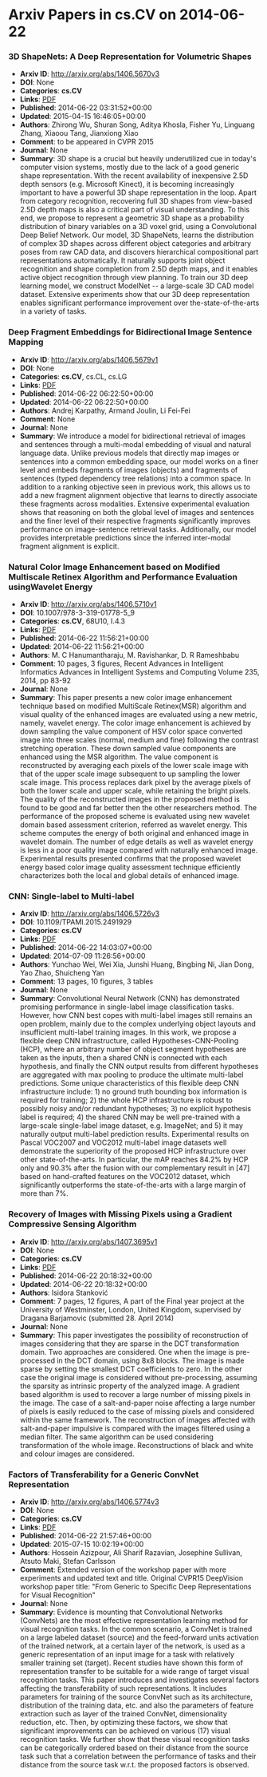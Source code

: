 # Arxiv Papers in cs.CV on 2014-06-22
### 3D ShapeNets: A Deep Representation for Volumetric Shapes
- **Arxiv ID**: http://arxiv.org/abs/1406.5670v3
- **DOI**: None
- **Categories**: **cs.CV**
- **Links**: [PDF](http://arxiv.org/pdf/1406.5670v3)
- **Published**: 2014-06-22 03:31:52+00:00
- **Updated**: 2015-04-15 16:46:05+00:00
- **Authors**: Zhirong Wu, Shuran Song, Aditya Khosla, Fisher Yu, Linguang Zhang, Xiaoou Tang, Jianxiong Xiao
- **Comment**: to be appeared in CVPR 2015
- **Journal**: None
- **Summary**: 3D shape is a crucial but heavily underutilized cue in today's computer vision systems, mostly due to the lack of a good generic shape representation. With the recent availability of inexpensive 2.5D depth sensors (e.g. Microsoft Kinect), it is becoming increasingly important to have a powerful 3D shape representation in the loop. Apart from category recognition, recovering full 3D shapes from view-based 2.5D depth maps is also a critical part of visual understanding. To this end, we propose to represent a geometric 3D shape as a probability distribution of binary variables on a 3D voxel grid, using a Convolutional Deep Belief Network. Our model, 3D ShapeNets, learns the distribution of complex 3D shapes across different object categories and arbitrary poses from raw CAD data, and discovers hierarchical compositional part representations automatically. It naturally supports joint object recognition and shape completion from 2.5D depth maps, and it enables active object recognition through view planning. To train our 3D deep learning model, we construct ModelNet -- a large-scale 3D CAD model dataset. Extensive experiments show that our 3D deep representation enables significant performance improvement over the-state-of-the-arts in a variety of tasks.



### Deep Fragment Embeddings for Bidirectional Image Sentence Mapping
- **Arxiv ID**: http://arxiv.org/abs/1406.5679v1
- **DOI**: None
- **Categories**: **cs.CV**, cs.CL, cs.LG
- **Links**: [PDF](http://arxiv.org/pdf/1406.5679v1)
- **Published**: 2014-06-22 06:22:50+00:00
- **Updated**: 2014-06-22 06:22:50+00:00
- **Authors**: Andrej Karpathy, Armand Joulin, Li Fei-Fei
- **Comment**: None
- **Journal**: None
- **Summary**: We introduce a model for bidirectional retrieval of images and sentences through a multi-modal embedding of visual and natural language data. Unlike previous models that directly map images or sentences into a common embedding space, our model works on a finer level and embeds fragments of images (objects) and fragments of sentences (typed dependency tree relations) into a common space. In addition to a ranking objective seen in previous work, this allows us to add a new fragment alignment objective that learns to directly associate these fragments across modalities. Extensive experimental evaluation shows that reasoning on both the global level of images and sentences and the finer level of their respective fragments significantly improves performance on image-sentence retrieval tasks. Additionally, our model provides interpretable predictions since the inferred inter-modal fragment alignment is explicit.



### Natural Color Image Enhancement based on Modified Multiscale Retinex Algorithm and Performance Evaluation usingWavelet Energy
- **Arxiv ID**: http://arxiv.org/abs/1406.5710v1
- **DOI**: 10.1007/978-3-319-01778-5_9
- **Categories**: **cs.CV**, 68U10, I.4.3
- **Links**: [PDF](http://arxiv.org/pdf/1406.5710v1)
- **Published**: 2014-06-22 11:56:21+00:00
- **Updated**: 2014-06-22 11:56:21+00:00
- **Authors**: M. C Hanumantharaju, M. Ravishankar, D. R Rameshbabu
- **Comment**: 10 pages, 3 figures, Recent Advances in Intelligent Informatics
  Advances in Intelligent Systems and Computing Volume 235, 2014, pp 83-92
- **Journal**: None
- **Summary**: This paper presents a new color image enhancement technique based on modified MultiScale Retinex(MSR) algorithm and visual quality of the enhanced images are evaluated using a new metric, namely, wavelet energy. The color image enhancement is achieved by down sampling the value component of HSV color space converted image into three scales (normal, medium and fine) following the contrast stretching operation. These down sampled value components are enhanced using the MSR algorithm. The value component is reconstructed by averaging each pixels of the lower scale image with that of the upper scale image subsequent to up sampling the lower scale image. This process replaces dark pixel by the average pixels of both the lower scale and upper scale, while retaining the bright pixels. The quality of the reconstructed images in the proposed method is found to be good and far better then the other researchers method. The performance of the proposed scheme is evaluated using new wavelet domain based assessment criterion, referred as wavelet energy. This scheme computes the energy of both original and enhanced image in wavelet domain. The number of edge details as well as wavelet energy is less in a poor quality image compared with naturally enhanced image. Experimental results presented confirms that the proposed wavelet energy based color image quality assessment technique efficiently characterizes both the local and global details of enhanced image.



### CNN: Single-label to Multi-label
- **Arxiv ID**: http://arxiv.org/abs/1406.5726v3
- **DOI**: 10.1109/TPAMI.2015.2491929
- **Categories**: **cs.CV**
- **Links**: [PDF](http://arxiv.org/pdf/1406.5726v3)
- **Published**: 2014-06-22 14:03:07+00:00
- **Updated**: 2014-07-09 11:26:56+00:00
- **Authors**: Yunchao Wei, Wei Xia, Junshi Huang, Bingbing Ni, Jian Dong, Yao Zhao, Shuicheng Yan
- **Comment**: 13 pages, 10 figures, 3 tables
- **Journal**: None
- **Summary**: Convolutional Neural Network (CNN) has demonstrated promising performance in single-label image classification tasks. However, how CNN best copes with multi-label images still remains an open problem, mainly due to the complex underlying object layouts and insufficient multi-label training images. In this work, we propose a flexible deep CNN infrastructure, called Hypotheses-CNN-Pooling (HCP), where an arbitrary number of object segment hypotheses are taken as the inputs, then a shared CNN is connected with each hypothesis, and finally the CNN output results from different hypotheses are aggregated with max pooling to produce the ultimate multi-label predictions. Some unique characteristics of this flexible deep CNN infrastructure include: 1) no ground truth bounding box information is required for training; 2) the whole HCP infrastructure is robust to possibly noisy and/or redundant hypotheses; 3) no explicit hypothesis label is required; 4) the shared CNN may be well pre-trained with a large-scale single-label image dataset, e.g. ImageNet; and 5) it may naturally output multi-label prediction results. Experimental results on Pascal VOC2007 and VOC2012 multi-label image datasets well demonstrate the superiority of the proposed HCP infrastructure over other state-of-the-arts. In particular, the mAP reaches 84.2% by HCP only and 90.3% after the fusion with our complementary result in [47] based on hand-crafted features on the VOC2012 dataset, which significantly outperforms the state-of-the-arts with a large margin of more than 7%.



### Recovery of Images with Missing Pixels using a Gradient Compressive Sensing Algorithm
- **Arxiv ID**: http://arxiv.org/abs/1407.3695v1
- **DOI**: None
- **Categories**: **cs.CV**
- **Links**: [PDF](http://arxiv.org/pdf/1407.3695v1)
- **Published**: 2014-06-22 20:18:32+00:00
- **Updated**: 2014-06-22 20:18:32+00:00
- **Authors**: Isidora Stanković
- **Comment**: 7 pages, 12 figures, A part of the Final year project at the
  University of Westminster, London, United Kingdom, supervised by Dragana
  Barjamovic (submitted 28. April 2014)
- **Journal**: None
- **Summary**: This paper investigates the possibility of reconstruction of images considering that they are sparse in the DCT transformation domain. Two approaches are considered. One when the image is pre-processed in the DCT domain, using 8x8 blocks. The image is made sparse by setting the smallest DCT coefficients to zero. In the other case the original image is considered without pre-processing, assuming the sparsity as intrinsic property of the analyzed image. A gradient based algorithm is used to recover a large number of missing pixels in the image. The case of a salt-and-paper noise affecting a large number of pixels is easily reduced to the case of missing pixels and considered within the same framework. The reconstruction of images affected with salt-and-paper impulsive is compared with the images filtered using a median filter. The same algorithm can be used considering transformation of the whole image. Reconstructions of black and white and colour images are considered.



### Factors of Transferability for a Generic ConvNet Representation
- **Arxiv ID**: http://arxiv.org/abs/1406.5774v3
- **DOI**: None
- **Categories**: **cs.CV**
- **Links**: [PDF](http://arxiv.org/pdf/1406.5774v3)
- **Published**: 2014-06-22 21:57:46+00:00
- **Updated**: 2015-07-15 10:02:19+00:00
- **Authors**: Hossein Azizpour, Ali Sharif Razavian, Josephine Sullivan, Atsuto Maki, Stefan Carlsson
- **Comment**: Extended version of the workshop paper with more experiments and
  updated text and title. Original CVPR15 DeepVision workshop paper title:
  "From Generic to Specific Deep Representations for Visual Recognition"
- **Journal**: None
- **Summary**: Evidence is mounting that Convolutional Networks (ConvNets) are the most effective representation learning method for visual recognition tasks. In the common scenario, a ConvNet is trained on a large labeled dataset (source) and the feed-forward units activation of the trained network, at a certain layer of the network, is used as a generic representation of an input image for a task with relatively smaller training set (target). Recent studies have shown this form of representation transfer to be suitable for a wide range of target visual recognition tasks. This paper introduces and investigates several factors affecting the transferability of such representations. It includes parameters for training of the source ConvNet such as its architecture, distribution of the training data, etc. and also the parameters of feature extraction such as layer of the trained ConvNet, dimensionality reduction, etc. Then, by optimizing these factors, we show that significant improvements can be achieved on various (17) visual recognition tasks. We further show that these visual recognition tasks can be categorically ordered based on their distance from the source task such that a correlation between the performance of tasks and their distance from the source task w.r.t. the proposed factors is observed.




